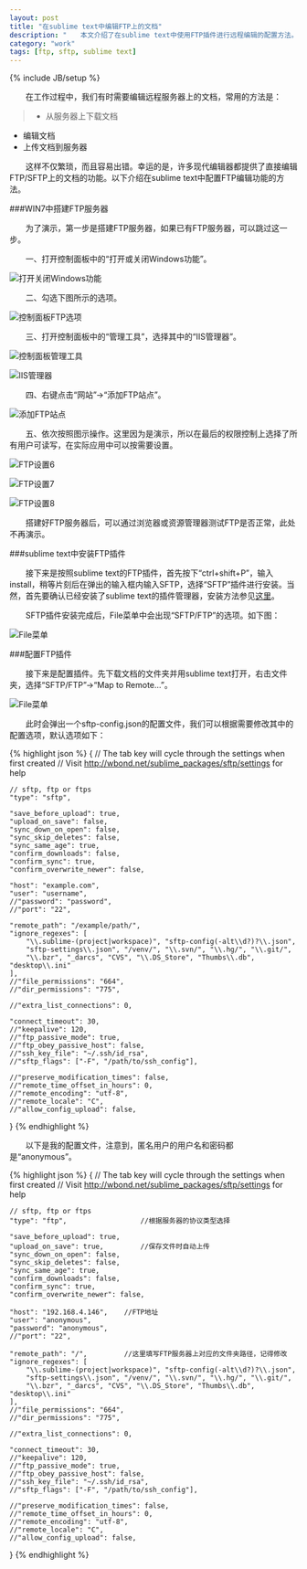 ```yaml
---
layout: post
title: "在sublime text中编辑FTP上的文档"
description: "　　本文介绍了在sublime text中使用FTP插件进行远程编辑的配置方法。"
category: "work"
tags: [ftp, sftp, sublime text]
---
```

{% include JB/setup %}

　　在工作过程中，我们有时需要编辑远程服务器上的文档，常用的方法是：

>* 从服务器上下载文档  
* 编辑文档  
* 上传文档到服务器  

　　这样不仅繁琐，而且容易出错。幸运的是，许多现代编辑器都提供了直接编辑FTP/SFTP上的文档的功能。以下介绍在sublime text中配置FTP编辑功能的方法。

###WIN7中搭建FTP服务器

　　为了演示，第一步是搭建FTP服务器，如果已有FTP服务器，可以跳过这一步。

　　一、打开控制面板中的“打开或关闭Windows功能”。

![打开关闭Windows功能]({{site.img_path}}/WIN7_FTP_1.png)

　　二、勾选下图所示的选项。

![控制面板FTP选项]({{site.img_path}}/WIN7_FTP_2.png)

　　三、打开控制面板中的“管理工具”，选择其中的“IIS管理器”。

![控制面板管理工具]({{site.img_path}}/WIN7_FTP_3.png)

![IIS管理器]({{site.img_path}}/WIN7_FTP_4.png)

　　四、右键点击“网站”→“添加FTP站点”。

![添加FTP站点]({{site.img_path}}/WIN7_FTP_5.png)

　　五、依次按照图示操作。这里因为是演示，所以在最后的权限控制上选择了所有用户可读写，在实际应用中可以按需要设置。

![FTP设置6]({{site.img_path}}/WIN7_FTP_6.png)

![FTP设置7]({{site.img_path}}/WIN7_FTP_7.png)

![FTP设置8]({{site.img_path}}/WIN7_FTP_8.png)

　　搭建好FTP服务器后，可以通过浏览器或资源管理器测试FTP是否正常，此处不再演示。

###sublime text中安装FTP插件

　　接下来是按照sublime text的FTP插件，首先按下“ctrl+shift+P”，输入install，稍等片刻后在弹出的输入框内输入SFTP，选择“SFTP”插件进行安装。当然，首先要确认已经安装了sublime text的插件管理器，安装方法参见[这里](https://sublime.wbond.net/installation)。

　　SFTP插件安装完成后，File菜单中会出现“SFTP/FTP”的选项。如下图：

![File菜单]({{site.img_path}}/sublime_text_sftp_1.png)

###配置FTP插件

　　接下来是配置插件。先下载文档的文件夹并用sublime text打开，右击文件夹，选择“SFTP/FTP”→“Map to Remote...”。

![File菜单]({{site.img_path}}/sublime_text_sftp_2.png)

　　此时会弹出一个sftp-config.json的配置文件，我们可以根据需要修改其中的配置选项，默认选项如下：

{% highlight json %}
{
    // The tab key will cycle through the settings when first created
    // Visit http://wbond.net/sublime_packages/sftp/settings for help
    
    // sftp, ftp or ftps
    "type": "sftp",

    "save_before_upload": true,
    "upload_on_save": false,
    "sync_down_on_open": false,
    "sync_skip_deletes": false,
    "sync_same_age": true,
    "confirm_downloads": false,
    "confirm_sync": true,
    "confirm_overwrite_newer": false,
    
    "host": "example.com",
    "user": "username",
    //"password": "password",
    //"port": "22",
    
    "remote_path": "/example/path/",
    "ignore_regexes": [
        "\\.sublime-(project|workspace)", "sftp-config(-alt\\d?)?\\.json",
        "sftp-settings\\.json", "/venv/", "\\.svn/", "\\.hg/", "\\.git/",
        "\\.bzr", "_darcs", "CVS", "\\.DS_Store", "Thumbs\\.db", "desktop\\.ini"
    ],
    //"file_permissions": "664",
    //"dir_permissions": "775",
    
    //"extra_list_connections": 0,

    "connect_timeout": 30,
    //"keepalive": 120,
    //"ftp_passive_mode": true,
    //"ftp_obey_passive_host": false,
    //"ssh_key_file": "~/.ssh/id_rsa",
    //"sftp_flags": ["-F", "/path/to/ssh_config"],
    
    //"preserve_modification_times": false,
    //"remote_time_offset_in_hours": 0,
    //"remote_encoding": "utf-8",
    //"remote_locale": "C",
    //"allow_config_upload": false,
}
{% endhighlight %}

　　以下是我的配置文件，注意到，匿名用户的用户名和密码都是“anonymous”。

{% highlight json %}
{
    // The tab key will cycle through the settings when first created
    // Visit http://wbond.net/sublime_packages/sftp/settings for help
    
    // sftp, ftp or ftps
    "type": "ftp",                  //根据服务器的协议类型选择

    "save_before_upload": true,
    "upload_on_save": true,         //保存文件时自动上传
    "sync_down_on_open": false,
    "sync_skip_deletes": false,
    "sync_same_age": true,
    "confirm_downloads": false,
    "confirm_sync": true,
    "confirm_overwrite_newer": false,
    
    "host": "192.168.4.146",    //FTP地址
    "user": "anonymous",
    "password": "anonymous",
    //"port": "22",
    
    "remote_path": "/",         //这里填写FTP服务器上对应的文件夹路径，记得修改
    "ignore_regexes": [
        "\\.sublime-(project|workspace)", "sftp-config(-alt\\d?)?\\.json",
        "sftp-settings\\.json", "/venv/", "\\.svn/", "\\.hg/", "\\.git/",
        "\\.bzr", "_darcs", "CVS", "\\.DS_Store", "Thumbs\\.db", "desktop\\.ini"
    ],
    //"file_permissions": "664",
    //"dir_permissions": "775",
    
    //"extra_list_connections": 0,

    "connect_timeout": 30,
    //"keepalive": 120,
    //"ftp_passive_mode": true,
    //"ftp_obey_passive_host": false,
    //"ssh_key_file": "~/.ssh/id_rsa",
    //"sftp_flags": ["-F", "/path/to/ssh_config"],
    
    //"preserve_modification_times": false,
    //"remote_time_offset_in_hours": 0,
    //"remote_encoding": "utf-8",
    //"remote_locale": "C",
    //"allow_config_upload": false,
}
{% endhighlight %}
